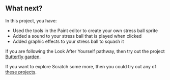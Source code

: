 ## What next?

In this project, you have:
+ Used the tools in the Paint editor to create your own stress ball sprite
+ Added a sound to your stress ball that is played when clicked
+ Added graphic effects to your stress ball to squash it

If you are following the Look After Yourself pathway, then try out the project [Butterfly garden](https://projects.raspberrypi.org/en/projects/butterfly-garden).

If you want to explore Scratch some more, then you could try out any of [these projects](https://projects.raspberrypi.org/en/projects?software%5B%5D=scratch).

